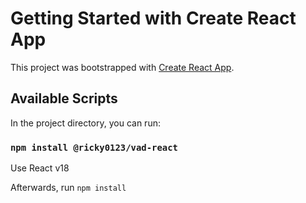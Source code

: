 # Getting Started with Create React App

This project was bootstrapped with [Create React App](https://github.com/facebook/create-react-app).

## Available Scripts

In the project directory, you can run:

### `npm install @ricky0123/vad-react`

Use React v18

Afterwards, run `npm install`
